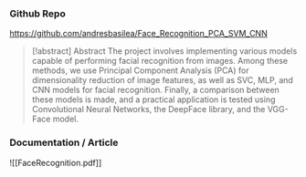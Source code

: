 ### Github Repo
https://github.com/andresbasilea/Face_Recognition_PCA_SVM_CNN

> [!abstract] Abstract
> The project involves implementing various models capable of performing facial recognition from images. Among these methods, we use Principal Component Analysis (PCA) for dimensionality reduction of image features, as well as SVC, MLP, and CNN models for facial recognition. Finally, a comparison between these models is made, and a practical application is tested using Convolutional Neural Networks, the DeepFace library, and the VGG-Face model.
### Documentation / Article
![[FaceRecognition.pdf]]

